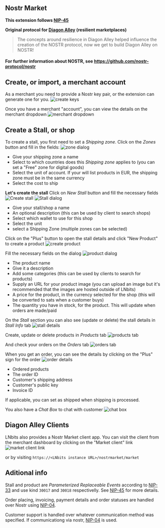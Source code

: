## Nostr Market

**This extension follows [NIP-45](https://github.com/nostr-protocol/nips/blob/master/45.md)**

**Original protocol for [Diagon Alley](https://github.com/lnbits/Diagon-Alley) (resilient marketplaces)**

> The concepts around resilience in Diagon Alley helped influence the creation of the NOSTR protocol, now we get to build Diagon Alley on NOSTR!

#### For further information about NOSTR, see https://github.com/nostr-protocol/nostr

## Create, or import, a merchant account

As a merchant you need to provide a Nostr key pair, or the extension can generate one for you.
![create keys](https://i.imgur.com/KhQYKOe.png)

Once you have a merchant "account", you can view the details on the merchant dropdown
![merchant dropdown](https://i.imgur.com/M5abrK9.png)

## Create a Stall, or shop

To create a stall, you first need to set a _Shipping zone_. Click on the _Zones_ button and fill in the fields:
![zone dialog](https://i.imgur.com/SMAviHm.png)

- Give your shipping zone a name
- Select to which countries does this _Shipping zone_ applies to (you can set a "Free" zone for digital goods)
- Select the unit of account. If your will list products in EUR, the shipping zone must be in the same currency
- Select the cost to ship

**Let's create the stall**
Click on _New Stall_ button and fill the necessary fields
![Create stall](https://i.imgur.com/gb9b4We.png)
![Stall dialog](https://i.imgur.com/lX3Cd9K.png)

- Give your stall/shop a name
- An optional description (this can be used by client to search shops)
- Select which wallet to use for this shop
- Select the unit
- select a Shipping Zone (multiple zones can be selected)

Click on the "Plus" button to open the stall details and click "New Product" to create a product
![create product](https://i.imgur.com/zNG8wZx.png)

Fill the necessary fields on the dialog
![product dialog](https://i.imgur.com/lAmkuvy.png)

- The product name
- Give it a description
- Add some categories (this can be used by clients to search for products)
- Supply an URL for your product image (you can upload an image but it's recommended that the images are hosted outside of LNbits)
- A price for the product, in the currency selected for the shop (this will be converted to sats when a customer buys)
- The quantity you have in stock, for the product. This will update when orders are made/paid

On the _Stall_ section you can also see (update or delete) the stall details in _Stall Info_ tab
![stall details](https://i.imgur.com/97eJ7R0.png)

Create, update or delete products in _Products_ tab
![products tab](https://i.imgur.com/ilbxeOG.png)

And check your orders on the _Orders_ tab
![orders tab](https://i.imgur.com/RiqMKUM.png)

When you get an order, you can see the details by clicking on the "Plus" sign for the order
![order details](https://i.imgur.com/PtYbaPm.png)

- Ordered products
- The order ID
- Customer's shipping address
- Customer's public key
- Invoice ID

If applicable, you can set as shipped when shipping is processed.

You also have a _Chat Box_ to chat with customer
![chat box](https://i.imgur.com/fhPP9IB.png)

## Diagon Alley Clients

LNbits also provides a Nostr Market client app. You can visit the client from the merchant dashboard by clicking on the "Market client" link
![market client link](https://i.imgur.com/3tsots2.png)

or by visiting `https://<LNbits instance URL>/nostrmarket/market`

## Aditional info

Stall and product are _Parameterized Replaceable Events_ according to [NIP-33](https://github.com/nostr-protocol/nips/blob/master/33.md) and use kind `30017` and `30018` respectivelly. See [NIP-45](https://github.com/nostr-protocol/nips/blob/master/45.md) for more details.

Order placing, invoicing, payment details and order statuses are handled over Nostr using [NIP-04](https://github.com/nostr-protocol/nips/blob/master/04.md).

Customer support is handled over whatever communication method was specified. If communicationg via nostr, [NIP-04](https://github.com/nostr-protocol/nips/blob/master/04.md) is used.
